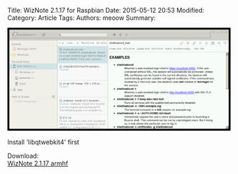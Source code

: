 Title: WizNote 2.1.17 for Raspbian
Date: 2015-05-12 20:53
Modified: 
Category: Article
Tags: 
Authors: meoow
Summary: 

![screen shot](/img/wiznote_ss.png)

Install 'libqtwebkit4' first

Download:  
[WizNote 2.1.17 armhf](http://pan.baidu.com/s/1eQo2Btg)
